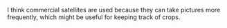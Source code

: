 I think commercial satellites are used because they can take pictures more frequently, which might be useful for keeping track of crops.
